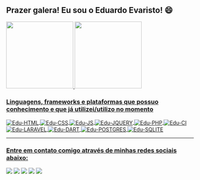 ## Prazer galera! Eu sou o Eduardo Evaristo! :smile:

  <div>
  <a href="https://github.com/edueevaristo">
  <img src="https://github-readme-stats.vercel.app/api?username=edueevaristo&show_icons=true&theme=blue-green&include_all_commits=true&count_private=true" height="180em"/>
  <img src="https://github-readme-stats.vercel.app/api/top-langs/?username=edueevaristo&layout=compact&langs_count=7&theme=blue-green" height="180em" left="20em"/>
  </div>

  
  <h3>Linguagens, frameworks e plataformas que possuo conhecimento e que já utilizei/utilizo no momento</h3>
  <div style="display: inline_block">
  <img align="center" alt="Edu-HTML" src="https://img.shields.io/badge/HTML5-E34F26?style=for-the-badge&logo=html5&logoColor=white">
  <img align="center" alt="Edu-CSS" src="https://img.shields.io/badge/CSS3-1572B6?style=for-the-badge&logo=css3&logoColor=white">
  <img align="center" alt="Edu-JS" src="https://img.shields.io/badge/JavaScript-F7DF1E?style=for-the-badge&logo=javascript&logoColor=black">
  <img align="center" alt="Edu-JQUERY" src="https://img.shields.io/badge/jquery-%230769AD.svg?style=for-the-badge&logo=jquery&logoColor=white">
  <img align="center" alt="Edu-PHP" src="https://img.shields.io/badge/PHP-777BB4?style=for-the-badge&logo=php&logoColor=white">
  <img align="center" alt="Edu-CI" src="https://img.shields.io/badge/CodeIgniter-%23EF4223.svg?style=for-the-badge&logo=codeIgniter&logoColor=white">
  <img align="center" alt="Edu-LARAVEL" src="https://img.shields.io/badge/Laravel-FF2D20?style=for-the-badge&logo=laravel&logoColor=white">
  <img align="center" alt="Edu-DART" src="https://img.shields.io/badge/dart-%230175C2.svg?style=for-the-badge&logo=dart&logoColor=white">
  <img align="center" alt="Edu-POSTGRES" src="https://img.shields.io/badge/PostgreSQL-316192?style=for-the-badge&logo=postgresql&logoColor=white">
  <img align="center" alt="Edu-SQLITE" src="https://img.shields.io/badge/SQLite-07405E?style=for-the-badge&logo=sqlite&logoColor=white">
  </div>
  <hr>
  
  
  <h3>Entre em contato comigo através de minhas redes sociais abaixo:</h3>
  <div>
  <a href="https://instagram.com/edueevaristo_" target="_blank"><img src="https://img.shields.io/badge/-Instagram-%23E4405F?style=for-the-badge&logo=instagram&logoColor=white" target="_blank"></a>
 	<a href="https://www.twitch.tv/kenaii" target="_blank"><img src="https://img.shields.io/badge/Twitch-9146FF?style=for-the-badge&logo=twitch&logoColor=white" target="_blank"></a>
  <a href="mailto:eduevaristo_dev@hotmail.com"><img src="https://img.shields.io/badge/-Gmail-%23333?style=for-the-badge&logo=gmail&logoColor=white" target="_blank"></a>
  <a href="https://www.linkedin.com/in/eduardo-evaristo-35151a156/" target="_blank"><img src="https://img.shields.io/badge/LinkedIn-0077B5?style=for-the-badge&logo=linkedin&logoColor=white" target="_blank"></a>
  <a href="https://api.whatsapp.com/send?phone=5514997918312&text=Ol%C3%A1%20Eduardo!%20Tudo%20bem%3F%20Venho%20por%20meio%20de%20seu%20perfil%20do%20Github!!" target="_blank">     <img src="https://img.shields.io/badge/WhatsApp-25D366?style=for-the-badge&logo=whatsapp&logoColor=white" target="_blank"></a>
  </div>
 
